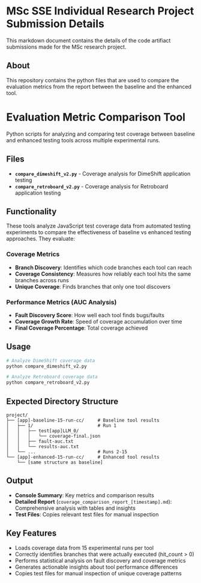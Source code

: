 # MSc SSE Individual Research Project Submission Details

This markdown document contains the details of the code artifiact submissions made for the MSc research project.

## About
This repository contains the python files that are used to compare the evaluation metrics from the report between the baseline and the enhanced tool. 

# Evaluation Metric Comparison Tool

Python scripts for analyzing and comparing test coverage between baseline and enhanced testing tools across multiple experimental runs.

## Files

- **`compare_dimeshift_v2.py`** - Coverage analysis for DimeShift application testing
- **`compare_retroboard_v2.py`** - Coverage analysis for Retroboard application testing

## Functionality

These tools analyze JavaScript test coverage data from automated testing experiments to compare the effectiveness of baseline vs enhanced testing approaches. They evaluate:

### Coverage Metrics
- **Branch Discovery**: Identifies which code branches each tool can reach
- **Coverage Consistency**: Measures how reliably each tool hits the same branches across runs
- **Unique Coverage**: Finds branches that only one tool discovers

### Performance Metrics (AUC Analysis)
- **Fault Discovery Score**: How well each tool finds bugs/faults
- **Coverage Growth Rate**: Speed of coverage accumulation over time
- **Final Coverage Percentage**: Total coverage achieved

## Usage

```bash
# Analyze DimeShift coverage data
python compare_dimeshift_v2.py

# Analyze Retroboard coverage data  
python compare_retroboard_v2.py
```

## Expected Directory Structure

```
project/
├── [app]-baseline-15-run-cc/     # Baseline tool results
│   ├── 1/                        # Run 1
│   │   ├── test[app]LLM_0/
│   │   │   └── coverage-final.json
│   │   ├── fault-auc.txt
│   │   └── results-auc.txt
│   └── ...                       # Runs 2-15
└── [app]-enhanced-15-run-cc/     # Enhanced tool results
    └── [same structure as baseline]
```

## Output

- **Console Summary**: Key metrics and comparison results
- **Detailed Report** (`coverage_comparison_report_[timestamp].md`): Comprehensive analysis with tables and insights
- **Test Files**: Copies relevant test files for manual inspection

## Key Features

- Loads coverage data from 15 experimental runs per tool
- Correctly identifies branches that were actually executed (hit_count > 0)
- Performs statistical analysis on fault discovery and coverage metrics
- Generates actionable insights about tool performance differences
- Copies test files for manual inspection of unique coverage patterns
